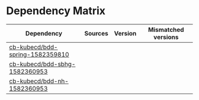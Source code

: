 # Dependency Matrix

Dependency | Sources | Version | Mismatched versions
---------- | ------- | ------- | -------------------
[cb-kubecd/bdd-spring-1582359810](https://github.com/cb-kubecd/bdd-spring-1582359810.git) |  | []() | 
[cb-kubecd/bdd-sbhg-1582360953](https://github.com/cb-kubecd/bdd-sbhg-1582360953.git) |  | []() | 
[cb-kubecd/bdd-nh-1582360953](https://github.com/cb-kubecd/bdd-nh-1582360953.git) |  | []() | 
